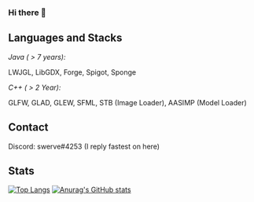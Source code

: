 ### Hi there 👋

## Languages and Stacks ##
*Java ( > 7 years):*


LWJGL, LibGDX, Forge, Spigot, Sponge

*C++ ( > 2 Year):*


GLFW, GLAD, GLEW, SFML, STB (Image Loader), AASIMP (Model Loader)

## Contact ##

Discord: swerve#4253 (I reply fastest on here)

## Stats ##
[![Top Langs](https://github-readme-stats.vercel.app/api/top-langs/?username=Dayvid-L&layout=compact)](https://github.com/anuraghazra/github-readme-stats)
[![Anurag's GitHub stats](https://github-readme-stats.vercel.app/api?username=Dayvid-L)](https://github.com/anuraghazra/github-readme-stats)
